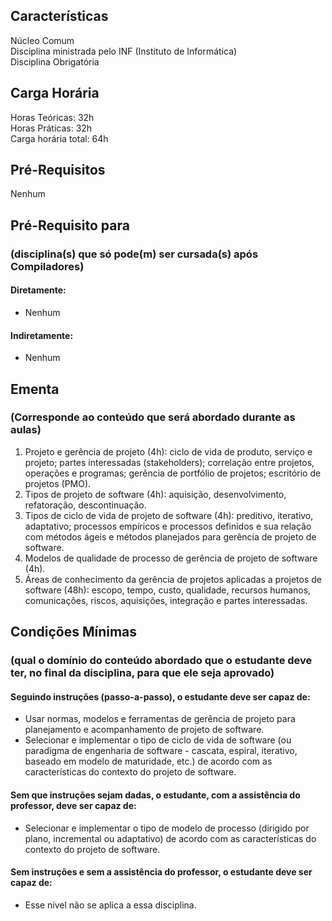 ## Características  
Núcleo Comum  
Disciplina ministrada pelo INF (Instituto de Informática)  
Disciplina Obrigatória  

## Carga Horária  
Horas Teóricas: 32h  
Horas Práticas: 32h  
Carga horária total: 64h  

## Pré-Requisitos   
Nenhum

## Pré-Requisito para  
### (disciplina(s) que só pode(m) ser cursada(s) após Compiladores)  
  
#### Diretamente:
* Nenhum

#### Indiretamente:  
* Nenhum

## Ementa  
### (Corresponde ao conteúdo que será abordado durante as aulas)  
1.	Projeto e gerência de projeto (4h): ciclo de vida de produto, serviço e projeto; partes interessadas (stakeholders); correlação entre projetos, operações e programas; gerência de portfólio de projetos; escritório de projetos (PMO). 
2.	Tipos de projeto de software (4h): aquisição, desenvolvimento, refatoração, descontinuação. 
3.	Tipos de ciclo de vida de projeto de software (4h): preditivo, iterativo, adaptativo; processos empíricos e processos definidos e sua relação com métodos ágeis e métodos planejados para gerência de projeto de software. 
4.	Modelos de qualidade de processo de gerência de projeto de software (4h). 
5.	Áreas de conhecimento da gerência de projetos aplicadas a projetos de software (48h): escopo, tempo, custo, qualidade, recursos humanos, comunicações, riscos, aquisições, integração e partes interessadas.
  
## Condições Mínimas  
### (qual o domínio do conteúdo abordado que o estudante deve ter, no final da disciplina, para que ele seja aprovado)  

#### Seguindo instruções (passo-a-passo), o estudante deve ser capaz de:  
* Usar normas, modelos e ferramentas de gerência de projeto para planejamento e acompanhamento de projeto de software.  
* Selecionar e implementar o tipo de ciclo de vida de software (ou paradigma de engenharia de software - cascata, espiral, iterativo, baseado em modelo de maturidade, etc.) de acordo com as características do contexto do projeto de software.

#### Sem que instruções sejam dadas, o estudante, com a assistência do professor, deve ser capaz de:  
* Selecionar e implementar o tipo de modelo de processo (dirigido por plano, incremental ou adaptativo) de acordo com as características do contexto do projeto de software.    

#### Sem instruções e sem a assistência do professor, o estudante deve ser capaz de:  
* Esse nível não se aplica a essa disciplina.